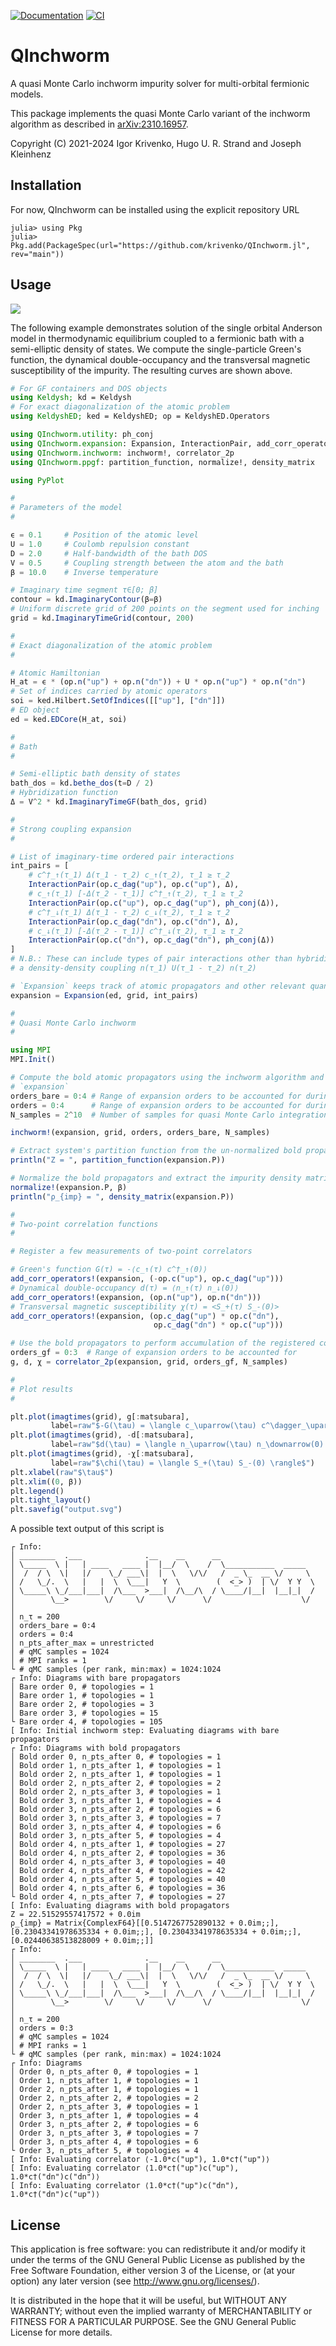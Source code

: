 [![Documentation](https://img.shields.io/badge/docs-latest-blue)](
https://krivenko.github.io/QInchworm.jl)
[![CI](https://github.com/krivenko/QInchworm.jl/actions/workflows/CI.yml/badge.svg)](
https://github.com/krivenko/QInchworm.jl/actions/workflows/CI.yml)

# QInchworm

A quasi Monte Carlo inchworm impurity solver for multi-orbital fermionic models.

This package implements the quasi Monte Carlo variant of the inchworm algorithm
as described in [arXiv:2310.16957](https://arxiv.org/abs/2310.16957).

Copyright (C) 2021-2024 Igor Krivenko, Hugo U. R. Strand and Joseph Kleinhenz

## Installation

For now, QInchworm can be installed using the explicit repository URL

```
julia> using Pkg
julia> Pkg.add(PackageSpec(url="https://github.com/krivenko/QInchworm.jl", rev="main"))
```

## Usage

![](docs/src/example/output.svg)

The following example demonstrates solution of the single orbital Anderson model
in thermodynamic equilibrium coupled to a fermionic bath with a semi-elliptic
density of states. We compute the single-particle Green's function, the
dynamical double-occupancy and the transversal magnetic susceptibility of the
impurity. The resulting curves are shown above.

```julia
# For GF containers and DOS objects
using Keldysh; kd = Keldysh
# For exact diagonalization of the atomic problem
using KeldyshED; ked = KeldyshED; op = KeldyshED.Operators

using QInchworm.utility: ph_conj
using QInchworm.expansion: Expansion, InteractionPair, add_corr_operators!
using QInchworm.inchworm: inchworm!, correlator_2p
using QInchworm.ppgf: partition_function, normalize!, density_matrix

using PyPlot

#
# Parameters of the model
#

ϵ = 0.1     # Position of the atomic level
U = 1.0     # Coulomb repulsion constant
D = 2.0     # Half-bandwidth of the bath DOS
V = 0.5     # Coupling strength between the atom and the bath
β = 10.0    # Inverse temperature

# Imaginary time segment τ∈[0; β]
contour = kd.ImaginaryContour(β=β)
# Uniform discrete grid of 200 points on the segment used for inching
grid = kd.ImaginaryTimeGrid(contour, 200)

#
# Exact diagonalization of the atomic problem
#

# Atomic Hamiltonian
H_at = ϵ * (op.n("up") + op.n("dn")) + U * op.n("up") * op.n("dn")
# Set of indices carried by atomic operators
soi = ked.Hilbert.SetOfIndices([["up"], ["dn"]])
# ED object
ed = ked.EDCore(H_at, soi)

#
# Bath
#

# Semi-elliptic bath density of states
bath_dos = kd.bethe_dos(t=D / 2)
# Hybridization function
Δ = V^2 * kd.ImaginaryTimeGF(bath_dos, grid)

#
# Strong coupling expansion
#

# List of imaginary-time ordered pair interactions
int_pairs = [
    # c^†_↑(τ_1) Δ(τ_1 - τ_2) c_↑(τ_2), τ_1 ≥ τ_2
    InteractionPair(op.c_dag("up"), op.c("up"), Δ),
    # c_↑(τ_1) [-Δ(τ_2 - τ_1)] c^†_↑(τ_2), τ_1 ≥ τ_2
    InteractionPair(op.c("up"), op.c_dag("up"), ph_conj(Δ)),
    # c^†_↓(τ_1) Δ(τ_1 - τ_2) c_↓(τ_2), τ_1 ≥ τ_2
    InteractionPair(op.c_dag("dn"), op.c("dn"), Δ),
    # c_↓(τ_1) [-Δ(τ_2 - τ_1)] c^†_↓(τ_2), τ_1 ≥ τ_2
    InteractionPair(op.c("dn"), op.c_dag("dn"), ph_conj(Δ))
]
# N.B.: These can include types of pair interactions other than hybridization, e.g.
# a density-density coupling n(τ_1) U(τ_1 - τ_2) n(τ_2)

# `Expansion` keeps track of atomic propagators and other relevant quantities
expansion = Expansion(ed, grid, int_pairs)

#
# Quasi Monte Carlo inchworm
#

using MPI
MPI.Init()

# Compute the bold atomic propagators using the inchworm algorithm and write results into
# `expansion`
orders_bare = 0:4 # Range of expansion orders to be accounted for during the initial step
orders = 0:4      # Range of expansion orders to be accounted for during a regular step
N_samples = 2^10  # Number of samples for quasi Monte Carlo integration

inchworm!(expansion, grid, orders, orders_bare, N_samples)

# Extract system's partition function from the un-normalized bold propagators `P`
println("Z = ", partition_function(expansion.P))

# Normalize the bold propagators and extract the impurity density matrix
normalize!(expansion.P, β)
println("ρ_{imp} = ", density_matrix(expansion.P))

#
# Two-point correlation functions
#

# Register a few measurements of two-point correlators

# Green's function G(τ) = -⟨c_↑(τ) c^†_↑(0)⟩
add_corr_operators!(expansion, (-op.c("up"), op.c_dag("up")))
# Dynamical double-occupancy d(τ) = ⟨n_↑(τ) n_↓(0)⟩
add_corr_operators!(expansion, (op.n("up"), op.n("dn")))
# Transversal magnetic susceptibility χ(τ) = <S_+(τ) S_-(0)>
add_corr_operators!(expansion, (op.c_dag("up") * op.c("dn"),
                                op.c_dag("dn") * op.c("up")))

# Use the bold propagators to perform accumulation of the registered correlators
orders_gf = 0:3  # Range of expansion orders to be accounted for
g, d, χ = correlator_2p(expansion, grid, orders_gf, N_samples)

#
# Plot results
#

plt.plot(imagtimes(grid), g[:matsubara],
         label=raw"$-G(\tau) = \langle c_\uparrow(\tau) c^\dagger_\uparrow(0) \rangle$")
plt.plot(imagtimes(grid), -d[:matsubara],
         label=raw"$d(\tau) = \langle n_\uparrow(\tau) n_\downarrow(0) \rangle$")
plt.plot(imagtimes(grid), -χ[:matsubara],
         label=raw"$\chi(\tau) = \langle S_+(\tau) S_-(0) \rangle$")
plt.xlabel(raw"$\tau$")
plt.xlim((0, β))
plt.legend()
plt.tight_layout()
plt.savefig("output.svg")
```

A possible text output of this script is
```
┌ Info:
│ ________  .___              .__    __      __
│ \_____  \ |   | ____   ____ |  |__/  \    /  \___________  _____
│  /  / \  \|   |/    \_/ ___\|  |  \   \/\/   /  _ \_  __ \/     \
│ /   \_/.  \   |   |  \  \___|   Y  \        (  <_> )  | \/  Y Y  \
│ \_____\ \_/___|___|  /\___  >___|  /\__/\  / \____/|__|  |__|_|  /
│        \__>        \/     \/     \/      \/                    \/
│
│ n_τ = 200
│ orders_bare = 0:4
│ orders = 0:4
│ n_pts_after_max = unrestricted
│ # qMC samples = 1024
│ # MPI ranks = 1
└ # qMC samples (per rank, min:max) = 1024:1024
┌ Info: Diagrams with bare propagators
│ Bare order 0, # topologies = 1
│ Bare order 1, # topologies = 1
│ Bare order 2, # topologies = 3
│ Bare order 3, # topologies = 15
└ Bare order 4, # topologies = 105
[ Info: Initial inchworm step: Evaluating diagrams with bare propagators
┌ Info: Diagrams with bold propagators
│ Bold order 0, n_pts_after 0, # topologies = 1
│ Bold order 1, n_pts_after 1, # topologies = 1
│ Bold order 2, n_pts_after 1, # topologies = 1
│ Bold order 2, n_pts_after 2, # topologies = 2
│ Bold order 2, n_pts_after 3, # topologies = 1
│ Bold order 3, n_pts_after 1, # topologies = 4
│ Bold order 3, n_pts_after 2, # topologies = 6
│ Bold order 3, n_pts_after 3, # topologies = 7
│ Bold order 3, n_pts_after 4, # topologies = 6
│ Bold order 3, n_pts_after 5, # topologies = 4
│ Bold order 4, n_pts_after 1, # topologies = 27
│ Bold order 4, n_pts_after 2, # topologies = 36
│ Bold order 4, n_pts_after 3, # topologies = 40
│ Bold order 4, n_pts_after 4, # topologies = 42
│ Bold order 4, n_pts_after 5, # topologies = 40
│ Bold order 4, n_pts_after 6, # topologies = 36
└ Bold order 4, n_pts_after 7, # topologies = 27
[ Info: Evaluating diagrams with bold propagators
Z = 22.51529557417572 + 0.0im
ρ_{imp} = Matrix{ComplexF64}[[0.5147267752890132 + 0.0im;;], [0.23043341978635334 + 0.0im;;], [0.23043341978635334 + 0.0im;;], [0.02440638513828009 + 0.0im;;]]
┌ Info:
│ ________  .___              .__    __      __
│ \_____  \ |   | ____   ____ |  |__/  \    /  \___________  _____
│  /  / \  \|   |/    \_/ ___\|  |  \   \/\/   /  _ \_  __ \/     \
│ /   \_/.  \   |   |  \  \___|   Y  \        (  <_> )  | \/  Y Y  \
│ \_____\ \_/___|___|  /\___  >___|  /\__/\  / \____/|__|  |__|_|  /
│        \__>        \/     \/     \/      \/                    \/
│
│ n_τ = 200
│ orders = 0:3
│ # qMC samples = 1024
│ # MPI ranks = 1
└ # qMC samples (per rank, min:max) = 1024:1024
┌ Info: Diagrams
│ Order 0, n_pts_after 0, # topologies = 1
│ Order 1, n_pts_after 1, # topologies = 1
│ Order 2, n_pts_after 1, # topologies = 1
│ Order 2, n_pts_after 2, # topologies = 2
│ Order 2, n_pts_after 3, # topologies = 1
│ Order 3, n_pts_after 1, # topologies = 4
│ Order 3, n_pts_after 2, # topologies = 6
│ Order 3, n_pts_after 3, # topologies = 7
│ Order 3, n_pts_after 4, # topologies = 6
└ Order 3, n_pts_after 5, # topologies = 4
[ Info: Evaluating correlator ⟨-1.0*c("up"), 1.0*c†("up")⟩
[ Info: Evaluating correlator ⟨1.0*c†("up")c("up"), 1.0*c†("dn")c("dn")⟩
[ Info: Evaluating correlator ⟨1.0*c†("up")c("dn"), 1.0*c†("dn")c("up")⟩
```

## License

This application is free software: you can redistribute it and/or modify it
under the terms of the GNU General Public License as published by the
Free Software Foundation, either version 3 of the License, or
(at your option) any later version (see http://www.gnu.org/licenses/).

It is distributed in the hope that it will be useful, but WITHOUT ANY WARRANTY;
without even the implied warranty of MERCHANTABILITY or FITNESS FOR
A PARTICULAR PURPOSE. See the GNU General Public License for more details.